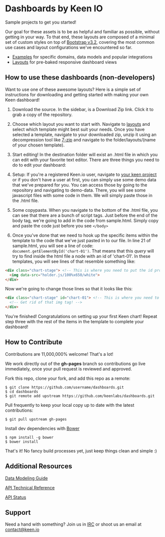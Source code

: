 Dashboards by Keen IO
=====================

Sample projects to get you started!

Our goal for these assets is to be as helpful and familiar as possible, without getting in your way. To that end, these layouts are composed of a minimal set of custom styles on top of [Bootstrap v3.2](http://getbootstrap.com/), covering the most common use cases and layout configurations we've encountered so far.

* [Examples](http://keen.github.io/dashboards/examples/) for specific domains, data models and popular integrations
* [Layouts](http://keen.github.io/dashboards/layouts/) for pre-baked responsive dashboard views

## How to use these dashboards (non-developers)

Want to use one of these awesome layouts? Here is a simple set of instructions for downloading and getting started with making your own Keen dashboard!

1. Download the source. In the sidebar, is a Download Zip link. Click it to grab a copy of the repository.

2. Choose which layout you want to start with. Navigate to [layouts](http://keenlabs.github.io/dashboards/layouts/) and select which template might best suit your needs. Once you have selected a template, navigate to your downloaded zip, unzip it using an decompression tool like [7-zip](http://7-zip.en.softonic.com/) and navigate to the folder/layouts/(name of your chosen template).

3. Start editing! In the destination folder will exist an .html file in which you can edit with your favorite text editor. There are three things you need to do to edit your dashboard:
  1. Setup: If you're a registered Keen.io user, navigate to [your keen project](http://keen.io/home) or if you don't have a user at first, you can simply use some demo data that we've prepared for you. You can access those by going to the repository and navigating to demo-data. There, you will see some javascript files with some code in them. We will simply paste those in the .html file.
  2. Some copypasta. When you navigate to the bottom of the .html file, you can see that there are a bunch of script tags. Just before the end of the body tag, we're going to add in the code from sample.html. Simply copy and paste the code just before you see ```</body>```
  3. Once you've done that we need to hook up the specific items within the template to the code that we've just pasted in to our file. In line 21 of sample.html, you will see a line of code: ```document.getElementById('chart-01')```. That means that this *query* will try to find inside the html file a node with an id of 'chart-01'. In these templates, you will see lines of that resemble something like:
  ```html
  <div class="chart-stage"> <!-- This is where you need to put the id property in! -->
    <img data-src="holder.js/100%x650/white">
  </div>
  ```
  Now we're going to change those lines so that it looks like this:
  ```html
  <div class="chart-stage" id="chart-01"> <!-- This is where you need to put the id property in! -->
    <!-- Get rid of that img tag! -->
  </div>
  ```
  You're finished! Congratulations on setting up your first Keen chart! Repeat step three with the rest of the items in the template to complete your dashboard!

## How to Contribute

Contributions are 11,000,000% welcome! That's a lot!

We work directly out of the **gh-pages** branch so contributions go live immediately, once your pull request is reviewed and approved.

Fork this repo, clone your fork, and add this repo as a remote:

```
$ git clone https://github.com/username/dashboards.git
$ cd dashboards
$ git remote add upstream https://github.com/keenlabs/dashboards.git
```

Pull frequently to keep your local copy up to date with the latest contributions:

```
$ git pull upstream gh-pages
```

Install dev dependencies with [Bower](http://bower.io/)

```
$ npm install -g bower
$ bower install
```

That's it! No fancy build processes yet, just keep things clean and simple :)


## Additional Resources

[Data Modeling Guide](https://github.com/keenlabs/data-modeling-guide/)

[API Technical Reference](https://keen.io/docs/api/reference/)

[API Status](http://status.keen.io/)


## Support

Need a hand with something? Join us in [IRC](http://webchat.freenode.net/?channels=keen-io) or shoot us an email at [contact@keen.io](mailto:contact@keen.io)
